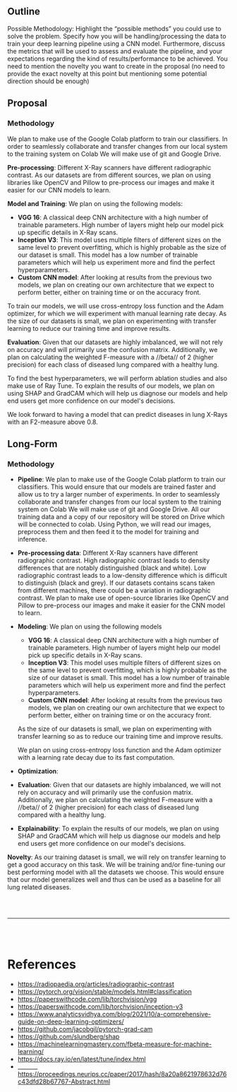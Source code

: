 ## Outline
Possible Methodology: Highlight the “possible methods” you could use to solve the problem. Specify how you will be handling/processing the data to train your deep learning pipeline using a CNN model. Furthermore, discuss the metrics that will be used to assess and evaluate the pipeline, and your expectations regarding the kind of results/performance to be achieved. You need to mention the novelty you want to create in the proposal (no need to provide the exact novelty at this point but mentioning some potential direction should be enough)


## Proposal
### Methodology

We plan to make use of the Google Colab platform to train our classifiers. In order to seamlessly collaborate and transfer changes from our local system to the training system on Colab We will make use of git and Google Drive. 

**Pre-processing**: Different X-Ray scanners have different radiographic contrast. As our datasets are from different sources, we plan on using libraries like OpenCV and Pillow to pre-process our images and make it easier for our CNN models to learn.

**Model and Training**: We plan on using the following models:
- **VGG 16**: A classical deep CNN architecture with a high number of trainable parameters. High number of layers might help our model pick up specific details in X-Ray scans.
- **Inception V3**: This model uses multiple filters of different sizes on the same level to prevent overfitting, which is highly probable as the size of our dataset is small. This model has a low number of trainable parameters which will help us experiment more and find the perfect hyperparameters.
- **Custom CNN model**: After looking at results from the previous two models, we plan on creating our own architecture that we expect to perform better, either on training time or on the accuracy front.

To train our models, we will use cross-entropy loss function and the Adam optimizer, for which we will experiment with manual learning rate decay. As the size of our datasets is small, we plan on experimenting with transfer learning to reduce our training time and improve results.

**Evaluation**: Given that our datasets are highly imbalanced, we will not rely on accuracy and will primarily use the confusion matrix. Additionally, we plan on calculating the weighted F-measure with a //beta// of 2 (higher precision) for each class of diseased lung compared with a healthy lung. 

To find the best hyperparameters, we will perform ablation studies and also make use of Ray Tune. To explain the results of our models, we plan on using SHAP and GradCAM which will help us diagnose our models and help end users get more confidence on our model's decisions. 

We look forward to having a model that can predict diseases in lung X-Rays with an F2-measure above 0.8.



## Long-Form
### Methodology

- **Pipeline**: We plan to make use of the Google Colab platform to train our classifiers. This would ensure that our models are trained faster and allow us to try a larger number of experiments. In order to seamlessly collaborate and transfer changes from our local system to the training system on Colab We will make use of git and Google Drive. All our training data and a copy of our repository will be stored on Drive which will be connected to colab. Using Python, we will read our images, preprocess them and then feed it to the model for training and inference.

- **Pre-processing data**: Different X-Ray scanners have different radiographic contrast. High radiographic contrast leads to density differences that are notably distinguished (black and white). Low radiographic contrast leads to a low-density difference which is difficult to distinguish (black and grey). If our datasets contains scans taken from different machines, there could be a variation in radiographic contrast. We plan to make use of open-source libraries like OpenCV and Pillow to pre-process our images and make it easier for the CNN model to learn.

- **Modeling**: We plan on using the following models
     - **VGG 16**: A classical deep CNN architecture with a high number of trainable parameters. High number of layers might help our model pick up specific details in X-Ray scans.
    - **Inception V3**: This model uses multiple filters of different sizes on the same level to prevent overfitting, which is highly probable as the size of our dataset is small. This model has a low number of trainable parameters which will help us experiment more and find the perfect hyperparameters.
    - **Custom CNN model**: After looking at results from the previous two models, we plan on creating our own architecture that we expect to perform better, either on training time or on the accuracy front.

    As the size of our datasets is small, we plan on experimenting with transfer learning so as to reduce our training time and improve results.
    
    We plan on using cross-entropy loss function and the Adam optimizer with a learning rate decay due to its fast computation. 

- **Optimization**: 

- **Evaluation**: Given that our datasets are highly imbalanced, we will not rely on accuracy and will primarily use the confusion matrix. Additionally, we plan on calculating the weighted F-measure with a //beta// of 2 (higher precision) for each class of diseased lung compared with a healthy lung. 

- **Explainability**: To explain the results of our models, we plan on using SHAP and GradCAM which will help us diagnose our models and help end users get more confidence on our model's decisions. 


**Novelty**: As our training dataset is small, we will rely on transfer learning to get a good accuracy on this task. We will be training and/or fine-tuning our best performing model with all the datasets we choose. This would ensure that our model generalizes well and thus can be used as a baseline for all lung related diseases.



<br></br>
_________
<br></br>

# References
- https://radiopaedia.org/articles/radiographic-contrast
- https://pytorch.org/vision/stable/models.html#classification
- https://paperswithcode.com/lib/torchvision/vgg
- https://paperswithcode.com/lib/torchvision/inception-v3
- https://www.analyticsvidhya.com/blog/2021/10/a-comprehensive-guide-on-deep-learning-optimizers/
- https://github.com/jacobgil/pytorch-grad-cam
- https://github.com/slundberg/shap
- https://machinelearningmastery.com/fbeta-measure-for-machine-learning/
- https://docs.ray.io/en/latest/tune/index.html
- _______ https://proceedings.neurips.cc/paper/2017/hash/8a20a8621978632d76c43dfd28b67767-Abstract.html
